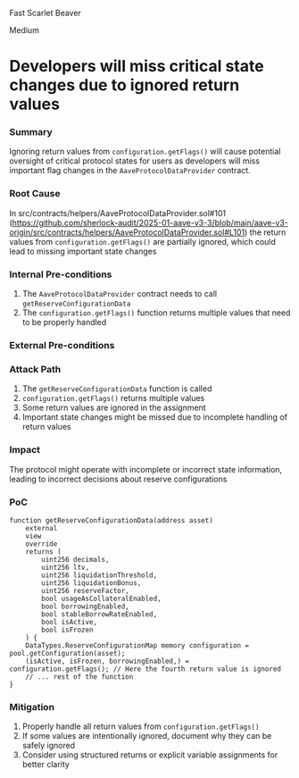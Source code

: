 Fast Scarlet Beaver

Medium

# Developers will miss critical state changes due to ignored return values

### Summary

Ignoring return values from `configuration.getFlags()` will cause potential oversight of critical protocol states for users as developers will miss important flag changes in the `AaveProtocolDataProvider` contract.


### Root Cause

In src/contracts/helpers/AaveProtocolDataProvider.sol#101 (https://github.com/sherlock-audit/2025-01-aave-v3-3/blob/main/aave-v3-origin/src/contracts/helpers/AaveProtocolDataProvider.sol#L101) the return values from `configuration.getFlags()` are partially ignored, which could lead to missing important state changes



### Internal Pre-conditions

1. The `AaveProtocolDataProvider` contract needs to call `getReserveConfigurationData`
2. The `configuration.getFlags()` function returns multiple values that need to be properly handled


### External Pre-conditions




### Attack Path

1. The `getReserveConfigurationData` function is called
2. `configuration.getFlags()` returns multiple values
3. Some return values are ignored in the assignment
4. Important state changes might be missed due to incomplete handling of return values


### Impact

The protocol might operate with incomplete or incorrect state information, leading to incorrect decisions about reserve configurations



### PoC

```solidity
function getReserveConfigurationData(address asset) 
    external
    view
    override
    returns (
        uint256 decimals,
        uint256 ltv,
        uint256 liquidationThreshold,
        uint256 liquidationBonus,
        uint256 reserveFactor,
        bool usageAsCollateralEnabled,
        bool borrowingEnabled,
        bool stableBorrowRateEnabled,
        bool isActive,
        bool isFrozen
    ) {
    DataTypes.ReserveConfigurationMap memory configuration = pool.getConfiguration(asset);
    (isActive, isFrozen, borrowingEnabled,) = configuration.getFlags(); // Here the fourth return value is ignored
    // ... rest of the function
}
```

### Mitigation

1. Properly handle all return values from `configuration.getFlags()`
2. If some values are intentionally ignored, document why they can be safely ignored
3. Consider using structured returns or explicit variable assignments for better clarity